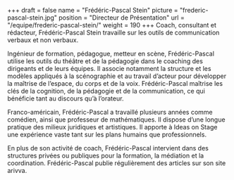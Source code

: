 +++
draft		= false
name		= "Frédéric-Pascal Stein"
picture		= "frederic-pascal-stein.jpg"
position 	= "Directeur de Présentation"
url			= "/equipe/frederic-pascal-stein/"
weight		= 190
+++
Coach, consultant et rédacteur, Frédéric-Pascal Stein travaille sur les outils de communication verbaux et non verbaux.

Ingénieur de formation, pédagogue, metteur en scène, Frédéric-Pascal utilise les outils du théâtre et de la pédagogie dans le coaching des dirigeants et de leurs équipes. Il associe notamment la structure et les modèles appliqués à la scénographie et au travail d’acteur pour développer la maîtrise de l’espace, du corps et de la voix. Frédéric-Pascal maîtrise les clés de la cognition, de la pédagogie et de la communication, ce qui bénéficie tant au discours qu’à l’orateur.

Franco-américain, Frédéric-Pascal a travaillé plusieurs années comme comédien, ainsi que professeur de mathématiques. Il dispose d’une longue pratique des milieux juridiques et artistiques. Il apporte à Ideas on Stage une expérience vaste tant sur les plans humains que professionnels.
 
En plus de son activité de coach, Frédéric-Pascal intervient dans des structures privées ou publiques pour la formation, la médiation et la coordination.
Frédéric-Pascal publie régulièrement des articles sur son site arivva.
